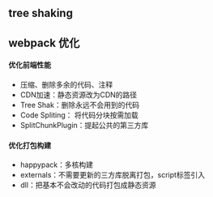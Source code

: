 ## tree shaking

## webpack 优化

#### 优化前端性能

+ 压缩、删除多余的代码、注释
+ CDN加速：静态资源改为CDN的路径
+ Tree Shak：删除永远不会用到的代码
+ Code Spliting： 将代码分块按需加载
+ SplitChunkPlugin：提起公共的第三方库

#### 优化打包构建

+ happypack：多核构建
+ externals：不需要更新的三方库脱离打包，script标签引入
+ dll：把基本不会改动的代码打包成静态资源